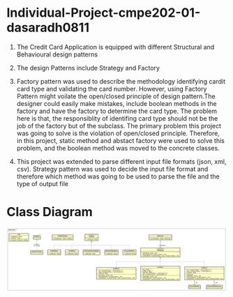 # Individual-Project-cmpe202-01-dasaradh0811

1. The Credit Card Application is equipped with different Structural and Behavioural design patterns

2. The design Patterns include Strategy and Factory

3. Factory pattern was used to describe the methodology identifying cardit card type and validating the card number. However, using Factory Pattern might voilate the open/closed principle of design pattern.The designer could easily make mistakes, include boolean methods in the factory and have the factory to determine the card type. The problem here is that, the responsiblity of identifing card type should not be the job of the factory but of the subclass. The primary problem this project was going to solve is the violation of open/closed principle. Therefore, in this project, static method and abstact factory were used to solve this problem, and the boolean method was moved to the concrete classes.

4. This project was extended to parse different input file formats (json, xml, csv). Strategy pattern was used to decide the input file format and therefore which method was going to be used to parse the file and the type of output file

# Class Diagram
<img src="images/Class Diagram1.png"/>
